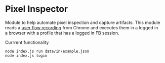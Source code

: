 # Pixel Inspector

Module to help automate pixel inspection and capture artifacts.
This module reads a [user flow recording](https://developer.chrome.com/docs/devtools/recorder/) from Chrome and executes them in a logged in a browser with a profile that has a logged in FB session.

Currrent functionality

```
node index.js run data/in/example.json
node index.js login
```
